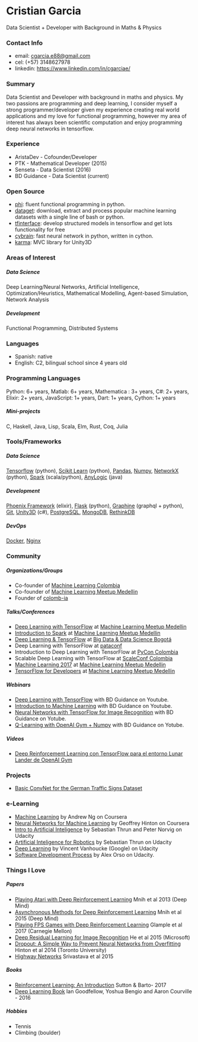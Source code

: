 # Cristian Garcia
Data Scientist + Developer with Background in Maths & Physics

### Contact Info
* email: cgarcia.e88@gmail.com
* cel: (+57) 3148627978
* linkedin: https://www.linkedin.com/in/cgarciae/

### Summary
Data Scientist and Developer with background in maths and physics. My two passions are programming and deep learning, I consider myself a strong programmer/developer given my experience creating real world applications and my love for functional programming, however my area of interest has always been scientific computation and enjoy programming deep neural networks in tensorflow.

### Experience
* AristaDev - Cofounder/Developer
* PTK - Mathematical Developer (2015)
* Senseta - Data Scientist (2016)
* BD Guidance - Data Scientist (current)

### Open Source
* [phi](https://github.com/cgarciae/phi): fluent functional programming in python.
* [dataget](https://github.com/cgarciae/dataget): download, extract and process popular machine learning datasets with a single line of bash or python.
* [tfinterface](https://github.com/cgarciae/tfinterface): develop structured models in tensorflow and get lots functionality for free
* [cybrain](https://github.com/cgarciae/cybrain): fast neural network in python, written in cython.
* [karma](https://github.com/cgarciae/karma): MVC library for Unity3D

### Areas of Interest
##### Data Science
Deep Learning/Neural Networks, Artificial Intelligence, Optimization/Heuristics, Mathematical Modelling, Agent-based Simulation, Network Analysis
##### Development
Functional Programming, Distributed Systems

### Languages
* Spanish: native
* English: C2, bilingual school since 4 years old

### Programming Languages
Python: 6+ years, Matlab: 6+ years, Mathematica : 3+ years, C#: 2+ years, Elixir: 2+ years, JavaScript: 1+ years, Dart: 1+ years, Cython: 1+ years

##### Mini-projects
C, Haskell, Java, Lisp, Scala, Elm, Rust, Coq, Julia

### Tools/Frameworks
##### Data Science
[Tensorflow](https://www.tensorflow.org/) (python), [Scikit Learn](http://scikit-learn.org) (python), [Pandas](http://pandas.pydata.org/), [Numpy](http://www.numpy.org/), [NetworkX](https://networkx.github.io/) (python), [Spark](http://spark.apache.org/) (scala/python), [AnyLogic](http://www.anylogic.com/) (java)

##### Development
[Phoenix Framework](http://www.phoenixframework.org/) (elixir), [Flask](http://flask.pocoo.org/) (python), [Graphine](http://graphene-python.org/) (graphql + python), [Git](https://git-scm.com/), [Unity3D](https://unity3d.com/) (c#), [PostgreSQL](https://www.postgresql.org/), [MongoDB](https://www.mongodb.com/), [RethinkDB](https://github.com/rethinkdb/rethinkdb)

##### DevOps
[Docker](https://www.docker.com/), [Nginx](https://www.nginx.com/)

### Community
##### Organizations/Groups
* Co-founder of [Machine Learning Colombia](https://www.facebook.com/groups/1766056600304468)
* Co-founder of [Machine Learning Meetup Medellin](https://www.meetup.com/es-ES/ml-medellin)
* Founder of [colomb-ia](https://github.com/colomb-ia/mision-vision)

##### Talks/Conferences
* [Deep Learning with TensorFlow](https://www.meetup.com/es-ES/ml-medellin/events/231887878/) at [Machine Learning Meetup Medellin](https://www.meetup.com/es-ES/ml-medellin)
* [Introduction to Spark](https://www.meetup.com/es-ES/ml-medellin/events/232587669/) at [Machine Learning Meetup Medellin](https://www.meetup.com/es-ES/ml-medellin)
* [Deep Learning & TensorFlow](https://www.meetup.com/es-ES/Big-Data-Science-Bogota/events/233975872) at [Big Data & Data Science Bogotá](https://www.meetup.com/es-ES/Big-Data-Science-Bogota/)
* Deep Learning with TensorFlow at [pataconf](http://pataconf.com/)
* Introduction to Deep Learning with TensorFlow at [PyCon Colombia](http://www.pycon.co/)
* Scalable Deep Learning with TensorFlow at [ScaleConf Colombia](http://scaleconfco.com/)
* [Machine Learning 2017](https://www.meetup.com/es-ES/ml-medellin/events/235930594/) at [Machine Learning Meetup Medellin](https://www.meetup.com/es-ES/ml-medellin)
* [TensorFlow for Developers](https://www.meetup.com/es-ES/ml-medellin/events/238072044/) at [Machine Learning Meetup Medellin](https://www.meetup.com/es-ES/ml-medellin)

##### Webinars
* [Deep Learning with TensorFlow](https://www.youtube.com/watch?v=UYttzdEc1OI) with BD Guidance on Youtube.
* [Introduction to Machine Learning](https://www.youtube.com/watch?v=V1asbPsvHM4) with BD Guidance on Youtube.
* [Neural Networks with TensorFlow for Image Recognition](https://www.youtube.com/watch?v=gD_TJzzA29U) with BD Guidance on Yotube.
* [Q-Learning with OpenAI Gym + Numpy](https://www.youtube.com/watch?v=Shc-WIuP7oM) with BD Guidance on Yotube.

##### Videos
* [Deep Reinforcement Learning con TensorFlow para el entorno Lunar Lander de OpenAI Gym ](https://www.youtube.com/watch?v=oV2dqr2Fhek)

### Projects
* [Basic ConvNet for the German Traffic Signs Dataset](https://github.com/cgarciae/supervised-avanzado-german-traffic-signs/tree/feature/solucion-basica)

### e-Learning
* [Machine Learning](https://www.coursera.org/learn/machine-learning) by Andrew Ng on Coursera
* [Neural Networks for Machine Learning](https://www.coursera.org/learn/neural-networks) by Geoffrey Hinton on Coursera
* [Intro to Artificial Inteligence](https://www.udacity.com/course/intro-to-artificial-intelligence--cs271) by Sebastian Thrun and Peter Norvig on Udacity
* [Artificial Inteligence for Robotics](https://www.udacity.com/course/artificial-intelligence-for-robotics--cs373) by Sebastian Thrun on Udacity
* [Deep Learning](https://www.udacity.com/course/deep-learning--ud730) by Vincent Vanhoucke (Google) on Udacity
* [Software Development Process](https://www.udacity.com/course/software-development-process--ud805) by Alex Orso on Udacity.

### Things I Love
##### Papers
* [Playing Atari with Deep Reinforcement Learning](https://arxiv.org/pdf/1312.5602v1.pdf) Mnih et al 2013 (Deep Mind)
* [Asynchronous Methods for Deep Reinforcement Learning](https://arxiv.org/pdf/1602.01783.pdf) Mnih et al 2015 (Deep Mind)
* [Playing FPS Games with Deep Reinforcement Learning](http://www.cs.cmu.edu/~dchaplot/papers/aaai17_fps_games.pdf) Glample et al 2017 (Carnegie Mellon)
* [Deep Residual Learning for Image Recognition](https://arxiv.org/pdf/1512.03385.pdf) He et al 2015 (Microsoft)
* [Dropout: A Simple Way to Prevent Neural Networks from Overfitting](https://www.cs.toronto.edu/~hinton/absps/JMLRdropout.pdf) Hinton et al 2014 (Toronto University)
* [Highway Networks](https://arxiv.org/pdf/1505.00387.pdf) Srivastava et al 2015

##### Books
* [Reinforcement Learning: An Introduction](http://incompleteideas.net/sutton/book/bookdraft2016sep.pdf) Sutton & Barto- 2017
* [Deep Learning Book](http://www.deeplearningbook.org/) Ian Goodfellow, Yoshua Bengio and Aaron Courville - 2016

##### Hobbies
* Tennis
* Climbing (boulder)
